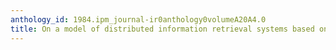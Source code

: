 ```yaml
---
anthology_id: 1984.ipm_journal-ir0anthology0volumeA20A4.0
title: On a model of distributed information retrieval systems based on thesauri
---
```

